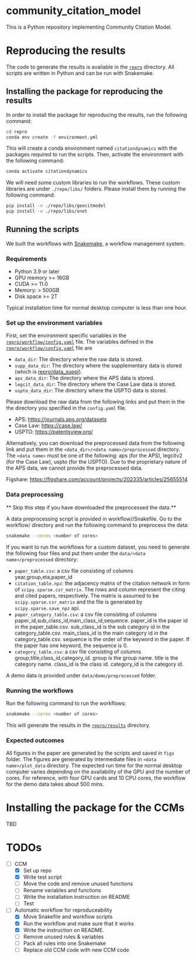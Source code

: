 # community_citation_model
This is a Python repository implementing Community Citation Model.

# Reproducing the results

The code to generate the results is available in the [`repro`](./repro) directory. All scripts are written in Python and can be run with Snakemake.

## Installing the package for reproducing the results

In order to install the package for reproducing the results, run the following command:

```bash
cd repro
conda env create -f environment.yml
```

This will create a conda environment named `citationdynamics` with the packages required to run the scripts.
Then, activate the environment with the following command:

```bash
conda activate citationdynamics
```

We will need some custom libraries to run the workflows. These custom libraries are under `./repo/libs/` folders. Please install them by running the following command:
```bash
pip install -e ./repo/libs/geocitmodel
pip install -e ./repo/libs/xnet
```

## Running the scripts

We built the workflows with [Snakemake](https://snakemake.readthedocs.io/en/stable/), a workflow management system.


### Requirements

- Python 3.9 or later
- GPU memory >= 16GB
- CUDA >= 11.0
- Memory: > 500GB
- Disk space >= 2T

Typical installation time for normal desktop computer is less than one hour.

### Set up the environment variables
First, set the environment specific variables in the [`repro/workflow/config.yaml`](./repro/workflow/config.yaml) file.
The variables defined in the [`repro/workflow/config.yaml`](./repro/workflow/config.yaml) file are
- `data_dir`: The directory where the raw data is stored.
- `supp_data_dir`: The directory where the supplementary data is stored (which is [repro/data_suppl](./repro/data_suppl)).
- `aps_data_dir`: The directory where the APS data is stored.
- `legcit_data_dir`: The directory where the Case Law data is stored.
- `uspto_data_dir`: The directory where the USPTO data is stored.

Please download the raw data from the following links and put them in the the directory you specified in the `config.yaml` file.
- APS: https://journals.aps.org/datasets
- Case Law: https://case.law/
- USPTO: https://patentsview.org/

Alternatively, you can download the preprocessed data from the following link and put them in the `<data_dir>/<data name>/preprocessed` directory.
The `<data name>` must be one of the following: aps (for the APS), legcitv2 (for the Case Law), uspto (for the USPTO).
Due to the proprietary nature of the APS data, we cannot provide the preprocessed data.

Figshare: https://figshare.com/account/projects/202335/articles/25655514

### Data preprocessing

** Skip this step if you have downloaded the preprocessed the data.**

A data preprocessing script is provided in workflow/<data name>/Snakefile. Go to the workflow/<data name> directory and run the following command to preprocess the data:

```bash
snakemake --cores <number of cores>
```

If you want to run the workflows for a custom dataset, you need to generate the following four files and put them under the `data/<data name>/preprocessed` directory:
- `paper_table.csv`: a csv file consisting of columns year,group,eta,paper_id
- `citation_table.npz`: the adjacency matrix of the citation network in form of `scipy.sparse.csr_matrix`. The rows and column represent the citing and cited papers, respectively. The matrix is assumed to be `scipy.sparse.csr_matrix` and the file is generated by `scipy.sparse.save_npz` api.
- `paper_category_table.csv`: a csv file consisting of columns paper_id,sub_class_id,main_class_id,sequence. paper_id is the paper id in the paper_table.csv. sub_class_id is the sub category id in the category_table.csv. main_class_id is the main category id in the category_table.csv. sequence is the order of the keyword in the paper. If the paper has one keyword, the sequence is 0.
- `category_table.csv`: a csv file consisting of columns group,title,class_id,category_id. group is the group name. title is the category name. class_id is the class id. category_id is the category id.

A demo data is provided under `data/demo/preprocessed` folder.

### Running the workflows

Run the following command to run the workflows:

```bash
snakemake --cores <number of cores>
```
This will generate the results in the [`repro/results`](./repro/results) directory.


### Expected outcomes

All figures in the paper are generated by the scripts and saved in `figs` folder. The figures are generated by intermediate files in `<data name>/plot_data` directory.
The expected run time for the normal desktop computer varies depending on the availability of the GPU and the number of cores.
For reference, with four GPU cards and 10 CPU cores, the workflow for the demo data takes about 500 mins.


# Installing the package for the CCMs
TBD

# TODOs

- [ ] CCM
  - [x] Set up repo
  - [x] Write test script
  - [ ] Move the code and remove unused functions
  - [ ] Rename variables and functions
  - [ ] Write the installation instruction on README
  - [ ] Test
- [ ] Automatic workflow for reproduceability
  - [x] Move Snakefile and workflow scripts
  - [x] Run the workflow and make sure that it works
  - [x] Write the instruction on README.
  - [ ] Remove unused rules & variables
  - [ ] Pack all rules into one Snakemake
  - [ ] Replace old CCM code with new CCM code

